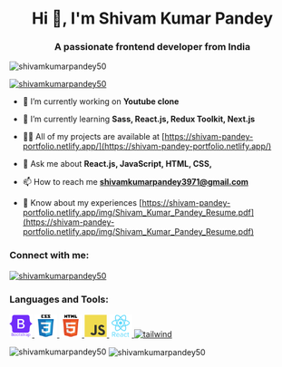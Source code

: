 <h1 align="center">Hi 👋, I'm Shivam Kumar Pandey</h1>
<h3 align="center">A passionate frontend developer from India</h3>

<p align="left"> <img src="https://komarev.com/ghpvc/?username=shivamkumarpandey50&label=Profile%20views&color=0e75b6&style=flat" alt="shivamkumarpandey50" /> </p>

<p align="left"> <a href="https://github.com/ryo-ma/github-profile-trophy"><img src="https://github-profile-trophy.vercel.app/?username=shivamkumarpandey50" alt="shivamkumarpandey50" /></a> </p>

- 🔭 I’m currently working on **Youtube clone**

- 🌱 I’m currently learning **Sass, React.js, Redux Toolkit, Next.js**

- 👨‍💻 All of my projects are available at [https://shivam-pandey-portfolio.netlify.app/](https://shivam-pandey-portfolio.netlify.app/)

- 💬 Ask me about **React.js, JavaScript, HTML, CSS,**

- 📫 How to reach me **shivamkumarpandey3971@gmail.com**

- 📄 Know about my experiences [https://shivam-pandey-portfolio.netlify.app/img/Shivam_Kumar_Pandey_Resume.pdf](https://shivam-pandey-portfolio.netlify.app/img/Shivam_Kumar_Pandey_Resume.pdf)

<h3 align="left">Connect with me:</h3>
<p align="left">
<a href="https://linkedin.com/in/shivamkumarpandey50" target="blank"><img align="center" src="https://raw.githubusercontent.com/rahuldkjain/github-profile-readme-generator/master/src/images/icons/Social/linked-in-alt.svg" alt="shivamkumarpandey50" height="30" width="40" /></a>
</p>

<h3 align="left">Languages and Tools:</h3>
<p align="left"> <a href="https://getbootstrap.com" target="_blank" rel="noreferrer"> <img src="https://raw.githubusercontent.com/devicons/devicon/master/icons/bootstrap/bootstrap-plain-wordmark.svg" alt="bootstrap" width="40" height="40"/> </a> <a href="https://www.w3schools.com/css/" target="_blank" rel="noreferrer"> <img src="https://raw.githubusercontent.com/devicons/devicon/master/icons/css3/css3-original-wordmark.svg" alt="css3" width="40" height="40"/> </a> <a href="https://www.w3.org/html/" target="_blank" rel="noreferrer"> <img src="https://raw.githubusercontent.com/devicons/devicon/master/icons/html5/html5-original-wordmark.svg" alt="html5" width="40" height="40"/> </a> <a href="https://developer.mozilla.org/en-US/docs/Web/JavaScript" target="_blank" rel="noreferrer"> <img src="https://raw.githubusercontent.com/devicons/devicon/master/icons/javascript/javascript-original.svg" alt="javascript" width="40" height="40"/> </a> <a href="https://reactjs.org/" target="_blank" rel="noreferrer"> <img src="https://raw.githubusercontent.com/devicons/devicon/master/icons/react/react-original-wordmark.svg" alt="react" width="40" height="40"/> </a> <a href="https://tailwindcss.com/" target="_blank" rel="noreferrer"> <img src="https://www.vectorlogo.zone/logos/tailwindcss/tailwindcss-icon.svg" alt="tailwind" width="40" height="40"/> </a> </p>

<p><img align="left" src="https://github-readme-stats.vercel.app/api/top-langs?username=shivamkumarpandey50&show_icons=true&locale=en&layout=compact" alt="shivamkumarpandey50" /></p>

<p>&nbsp;<img align="center" src="https://github-readme-stats.vercel.app/api?username=shivamkumarpandey50&show_icons=true&locale=en" alt="shivamkumarpandey50" /></p>
